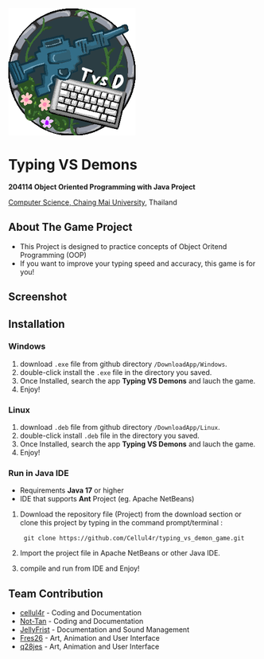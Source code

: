 ![icon game](icon_game.png)
# Typing VS Demons  
**204114 Object Oriented Programming with Java Project**

[Computer Science, Chaing Mai University](https://www.cs.science.cmu.ac.th/), Thailand
## About The Game Project
  * This Project is designed to practice concepts of Object Oritend Programming (OOP)
  * If you want to improve your typing speed and accuracy, this game is for you!

## Screenshot
## Installation
### Windows
1. download `.exe` file from github directory `/DownloadApp/Windows`.
2. double-click install the `.exe` file in the directory you saved.
3. Once Installed, search the app **Typing VS Demons** and lauch the game.
4. Enjoy!

### Linux

  1. download `.deb` file from github directory `/DownloadApp/Linux`.
  2. double-click install `.deb` file in the directory you saved.
  3. Once Installed, search the app **Typing VS Demons** and lauch the game.
  4. Enjoy!

### Run in Java IDE
  
  * Requirements **Java 17** or higher
  * IDE that supports **Ant** Project (eg. Apache NetBeans)
  1. Download the repository file (Project) from the download section or clone this project by typing in the command prompt/terminal :
     
          git clone https://github.com/Cellul4r/typing_vs_demon_game.git
     
  2. Import the project file in Apache NetBeans or other Java IDE.
  3. compile and run from IDE and Enjoy!

## Team Contribution
   * [cellul4r](https://github.com/Cellul4r) - Coding and Documentation
   * [Not-Tan](https://github.com/Not-Tan) - Coding and Documentation
   * [JellyFrist](https://github.com/Jellyfrist) - Documentation and Sound Management
   * [Fres26](https://github.com/Fres26) - Art, Animation and User Interface
   * [q28jes](https://github.com/q28jes) - Art, Animation and User Interface
   

